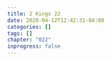 ```yaml
---
title: 2 Kings 22
date: 2020-04-12T12:42:31-04:00
categories: []
tags: []
chapter: "022"
inprogress: false
---
```


